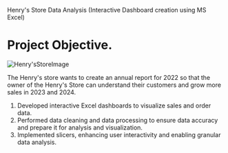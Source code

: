 Henry's Store Data Analysis (Interactive Dashboard creation using MS Excel)
# Project Objective.
![Henry'sStoreImage](https://github.com/user-attachments/assets/94765701-7f28-4d6b-a929-cbf7669bfb7a)

The Henry's store wants to create an annual report for 2022 so that the owner of the Henry's Store can understand their customers and grow more sales in 2023 and 2024.

1) Developed interactive Excel dashboards to visualize sales and order data.
2) Performed data cleaning and data processing to ensure data accuracy and prepare it for analysis and visualization.
3) Implemented slicers, enhancing user interactivity and enabling granular data analysis.
